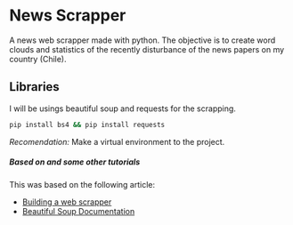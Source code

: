 # News Scrapper
A news web scrapper made with python. The objective is to create word clouds and statistics of the recently disturbance of the news papers on my country (Chile).

## Libraries
I will be usings beautiful soup and requests for the scrapping.
```bash
pip install bs4 && pip install requests
```
*Recomendation:* Make a virtual environment to the project.





##### Based on and some other tutorials
This was based on the following article:
- [Building a web scrapper](https://hackernoon.com/building-a-web-scraper-from-start-to-finish-bb6b95388184)
- [Beautiful Soup Documentation](https://www.crummy.com/software/BeautifulSoup/bs4/doc/)